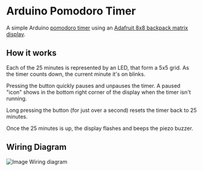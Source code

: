 # Arduino Pomodoro Timer

A simple Arduino [pomodoro timer](https://en.wikipedia.org/wiki/Pomodoro_Technique) using an [Adafruit 8x8 backpack matrix display](https://www.adafruit.com/products/870).

## How it works

Each of the 25 minutes is represented by an LED, that form a 5x5 grid. As the timer counts down, the current minute it's on blinks. 

Pressing the button quickly pauses and unpauses the timer. A paused "icon" shows in the bottom right corner of the display when the timer isn't running.

Long pressing the button (for just over a second) resets the timer back to 25 minutes. 

Once the 25 minutes is up, the display flashes and beeps the piezo buzzer.

## Wiring Diagram
![Image Wiring diagram](https://s3.amazonaws.com/cairn4/pomodoro_sketch.jpg)
